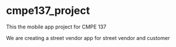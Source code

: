 # cmpe137_project

This the mobile app project for CMPE 137

We are creating a street vendor app for street vendor and customer
